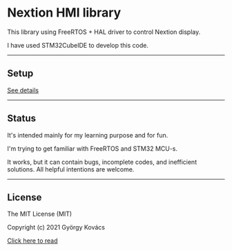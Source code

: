 # Nextion HMI library

This library using FreeRTOS + HAL driver to control Nextion display.

I have used STM32CubeIDE to develop this code.


---

## Setup

[See details](https://github.com/djuseeq/Nextion_FreeRTOS/blob/main/setup.md)

---



## Status

It's intended mainly for my learning purpose and for fun.

I'm trying to get familiar with FreeRTOS and STM32 MCU-s.

It works, but it can contain bugs, incomplete codes, and inefficient solutions. All helpful intentions are welcome.

---

## License

The MIT License (MIT)

Copyright (c) 2021 György Kovács

[Click here to read](https://github.com/djuseeq/Nextion_FreeRTOS/blob/main/LICENSE)
